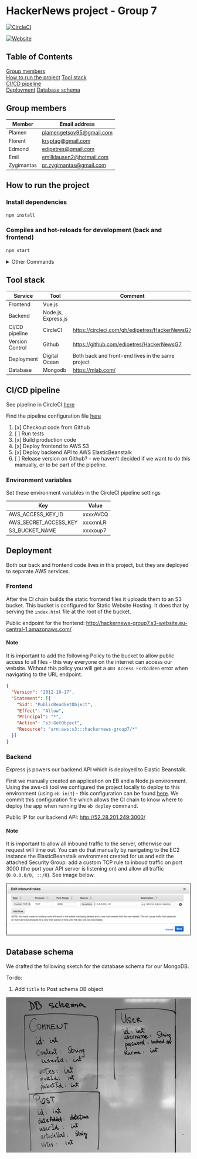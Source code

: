 # HackerNews project - Group 7

[![CircleCI](https://circleci.com/gh/edipetres/HackerNewsG7.svg?style=svg)](https://circleci.com/gh/edipetres/HackerNewsG7)


[![Website](https://img.shields.io/website-up-down-green-red/http/shields.io.svg?label=website)](http://hackernews-group7.s3-website.eu-central-1.amazonaws.com/#/)


## Table of Contents  
[Group members](#group-members)  
[How to run the project](#how-to-run-the-project)
[Tool stack](#tool-stack)  
[CI/CD pipeline](#ci/cd-pipeline)  
[Deployment](#deployment)
[Database schema](#database-schema)  

## Group members

| Member     | Email address            |
|------------|--------------------------|
| Plamen     | plamengetsov95@gmail.com |
| Florent    | kryptag@gmail.com        |
| Edmond     | edipetres@gmail.com      |
| Emil       | emilklausen2@hotmail.com |
| Zygimantas | pr.zygimantas@gmail.com  |

## How to run the project

### Install dependencies

```sh
npm install
```

### Compiles and hot-reloads for development (back and frontend)

```sh
npm start
```

<details>
<summary>Other Commands</summary>

### Compiles and minifies for production

```sh
npm run build
```

### Run your tests

```sh
npm run test
```

### Lints and fixes files

```sh
npm run lint
```

### Run your end-to-end tests

```sh
npm run test:e2e
```

### Run your unit tests

```sh
npm run test:unit
```

</details>


## Tool stack

| Service         | Tool                   | Comment                                           |
|-----------------|------------------------|---------------------------------------------------|
| Frontend        | Vue.js                 |                                                   |
| Backend         | Node.js, Express.js |                                                   |
| CI/CD pipeline  | CircleCI               | https://circleci.com/gh/edipetres/HackerNewsG7    |
| Version Control | Github                 | https://github.com/edipetres/HackerNewsG7         |
| Deployment      | Digital Ocean          | Both back and front-end lives in the same project |
| Database        | Mongodb                | https://mlab.com/                                 |

## CI/CD pipeline

See pipeline in CircleCI [here](https://circleci.com/gh/edipetres/HackerNewsG7)

Find the pipeline configuration file [here](.circleci/config.yml)

1. [x] Checkout code from Github
2. [ ] Run tests
3. [x] Build production code
4. [x] Deploy frontend to AWS S3
5. [x] Deploy backend API to AWS ElasticBeanstalk
6. [ ] Release version on Github? - we haven't decided if we want to do this manually, or to be part of the pipeline.

### Environment variables

Set these environment variables in the CircleCI pipeline settings

| Key | Value |
|-|-|
| AWS_ACCESS_KEY_ID | xxxxAVCQ|
| AWS_SECRET_ACCESS_KEY | xxxxnnLR |
| S3_BUCKET_NAME | xxxxoup7 |

## Deployment

Both our back and frontend code lives in this project, but they are deployed to separate AWS services.

### Frontend

After the CI chain builds the static frontend files it uploads them to an S3 bucket. This bucket is configured for Static Website Hosting. It does that by serving the `index.html` file at the root of the bucket.

Public endpoint for the frontend: http://hackernews-group7.s3-website.eu-central-1.amazonaws.com/

#### Note

It is important to add the following Policy to the bucket to allow public access to all files - this way everyone on the internet can access our website. Without this policy you will get a `403 Access Forbidden` error when navigating to the URL endpoint.

```json
{
  "Version": "2012-10-17",
  "Statement": [{
    "Sid": "PublicReadGetObject",
    "Effect": "Allow",
    "Principal": "*",
    "Action": "s3:GetObject",
    "Resource": "arn:aws:s3:::hackernews-group7/*"
  }]
}
```

### Backend

Express.js powers our backend API which is deployed to Elastic Beanstalk.

First we manually created an application on EB and a Node.js environment. Using the aws-cli tool we configured the project locally to deploy to this environment (using `eb init`) - this configuration can be found [here](.elasticbeanstalk/config.yml). We commit this configuration file which allows the CI chain to know where to deploy the app when running the `eb deploy` command.

Public IP for our backend API: http://52.28.201.249:3000/

#### Note

It is important to allow all inbound traffic to the server, otherwise our request will time out. You can do that manually by navigating to the EC2 instance the ElasticBeanstalk environment created for us and edit the attached Security Group: add a custom TCP rule to inboud traffic on port 3000 (the port your API server is listening on) and allow all traffic (`0.0.0.0/0, ::/0`). See image below.

![Inbound traffic custom TCP rule](docs/ec2-custom-tcp-rule.png)

## Database schema

We drafted the following sketch for the database schema for our MongoDB.

To-do:
1. Add `title` to Post schema DB object

![db sketch](/docs/db-schema-sketch.jpeg)
